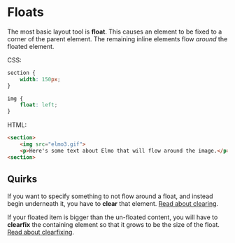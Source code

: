 # Floats
The most basic layout tool is **float**.
This causes an element to be fixed to a corner of the parent element.
The remaining inline elements flow _around_ the floated element.

CSS:
```css
section {
    width: 150px;
}

img {
    float: left;
}
```

HTML:
```html
<section>
    <img src="elmo3.gif">
    <p>Here's some text about Elmo that will flow around the image.</p>
<section>
```

## Quirks
If you want to specify something to not flow around a float, and instead begin underneath it, you have to **clear** that element.
[Read about clearing](http://learnlayout.com/clear.html).

If your floated item is bigger than the un-floated content, you will have to **clearfix** the containing element so that it grows to be the size of the float. [Read about clearfixing](http://learnlayout.com/clearfix.html).
